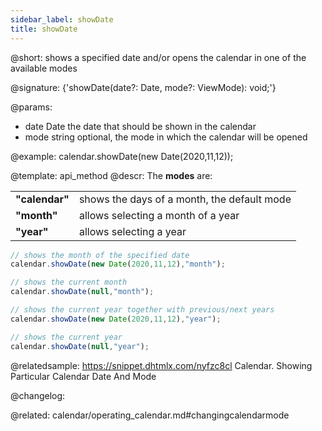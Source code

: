 ```yaml
---
sidebar_label: showDate
title: showDate
---          
```


@short: shows a specified date and/or opens the calendar in one of the available modes

@signature: {'showDate(date?: Date, mode?: ViewMode): void;'}

@params:
- date	 Date    	the date that should be shown in the calendar
- mode   string  	optional, the mode in which the calendar will be opened



@example:
calendar.showDate(new Date(2020,11,12));


@template: api_method
@descr:
The **modes** are:

<table class="webixdoc_links">
	<tbody>
        <tr>
			<td class="webixdoc_links0"><b>"calendar"</b></td>
			<td>shows the days of a month, the default mode</td>
		</tr>
        <tr>
			<td class="webixdoc_links0"><b>"month"</b></td>
			<td>allows selecting a month of a year</td>
		</tr>
        <tr>
			<td class="webixdoc_links0"><b>"year"</b></td>
			<td>allows selecting a year</td>
		</tr>
    </tbody>
</table>

~~~js
// shows the month of the specified date
calendar.showDate(new Date(2020,11,12),"month");

// shows the current month
calendar.showDate(null,"month");

// shows the current year together with previous/next years
calendar.showDate(new Date(2020,11,12),"year");

// shows the current year
calendar.showDate(null,"year");
~~~

@relatedsample:
https://snippet.dhtmlx.com/nyfzc8cl	Calendar. Showing Particular Calendar Date And Mode

@changelog:

@related:
calendar/operating_calendar.md#changingcalendarmode
